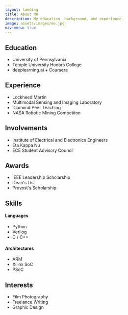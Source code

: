 ```yaml
---
layout: landing
title: About Me
description: My education, background, and experience.
image: assets/images/me.jpg
nav-menu: true
---
```


## Education
* University of Pennsylvania
* Temple University Honors College
* deeplearning.ai + Coursera

## Experience
* Lockheed Martin
* Multimodal Sensing and Imaging Laboratory
* Diamond Peer Teaching
* NASA Robotic Mining Competiton

## Involvements
* Institute of Electrical and Electronics Engineers
* Eta Kappa Nu 
* ECE Student Advisory Council

## Awards
* IEEE Leadership Scholarship
* Dean's List
* Provost's Scholarship

## Skills
#### Languages
* Python
* Verilog
* C / C++

#### Architectures
* ARM
* Xilinx SoC
* PSoC

## Interests
* Film Photography
* Freelance Writing
* Graphic Design
